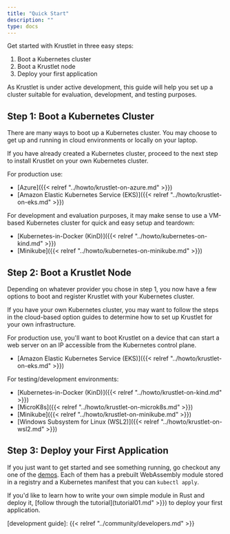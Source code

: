```yaml
---
title: "Quick Start"
description: ""
type: docs
---
```


Get started with Krustlet in three easy steps:

1. Boot a Kubernetes cluster
2. Boot a Krustlet node
3. Deploy your first application

As Krustlet is under active development, this guide will help you set up a
cluster suitable for evaluation, development, and testing purposes.

## Step 1: Boot a Kubernetes Cluster

There are many ways to boot up a Kubernetes cluster. You may choose to get up
and running in cloud environments or locally on your laptop.

If you have already created a Kubernetes cluster, proceed to the next step to
install Krustlet on your own Kubernetes cluster.

For production use:

- [Azure]({{< relref "../howto/krustlet-on-azure.md" >}})
- [Amazon Elastic Kubernetes Service (EKS)]({{< relref "../howto/krustlet-on-eks.md" >}})

For development and evaluation purposes, it may make sense to use a VM-based
Kubernetes cluster for quick and easy setup and teardown:

- [Kubernetes-in-Docker (KinD)]({{< relref "../howto/kubernetes-on-kind.md" >}})
- [Minikube]({{< relref "../howto/kubernetes-on-minikube.md" >}})

## Step 2: Boot a Krustlet Node

Depending on whatever provider you chose in step 1, you now have a few options
to boot and register Krustlet with your Kubernetes cluster.

If you have your own Kubernetes cluster, you may want to follow the steps in the
cloud-based option guides to determine how to set up Krustlet for your own
infrastructure.

For production use, you'll want to boot Krustlet on a device that can start a
web server on an IP accessible from the Kubernetes control plane.

- [Amazon Elastic Kubernetes Service (EKS)]({{< relref "../howto/krustlet-on-eks.md" >}})

For testing/development environments:

- [Kubernetes-in-Docker (KinD)]({{< relref "../howto/krustlet-on-kind.md" >}})
- [MicroK8s]({{< relref "../howto/krustlet-on-microk8s.md" >}})
- [Minikube]({{< relref "../howto/krustlet-on-minikube.md" >}})
- [Windows Subsystem for Linux (WSL2)]({{< relref "../howto/krustlet-on-wsl2.md" >}})

## Step 3: Deploy your First Application

If you just want to get started and see something running, go checkout any one
of the [demos](https://github.com/krustlet/krustlet/blob/main/demos/wasi). Each of them has a prebuilt WebAssembly module
stored in a registry and a Kubernetes manifest that you can `kubectl apply`.

If you'd like to learn how to write your own simple module in Rust and deploy
it, [follow through the tutorial](tutorial01.md" >}}) to deploy your first
application.

[development guide]: {{< relref "../community/developers.md" >}}
